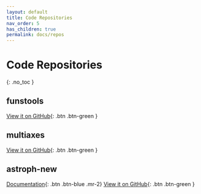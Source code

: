 ```yaml
---
layout: default
title: Code Repositories
nav_order: 5
has_children: true
permalink: docs/repos
---
```


# Code Repositories
{: .no_toc }

## funstools

[View it on GitHub](https://github.com/radioshiny/funstools){: .btn .btn-green }

## multiaxes

[View it on GitHub](https://github.com/radioshiny/funstools){: .btn .btn-green }

## astroph-new

[Documentation](https://astroph-new.readthedocs.io){: .btn .btn-blue .mr-2}
[View it on GitHub](https://github.com/radioshiny/astroph_new){: .btn .btn-green }

